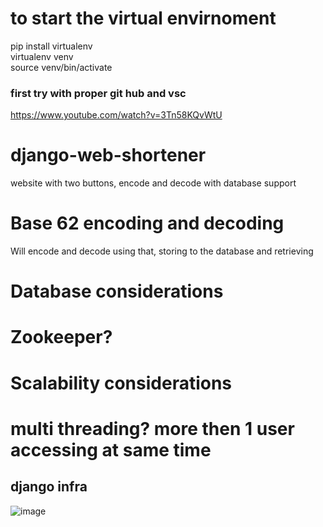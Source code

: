 # to start the virtual envirnoment
pip install virtualenv  
virtualenv venv  
source venv/bin/activate  

### first try with proper git hub and vsc
https://www.youtube.com/watch?v=3Tn58KQvWtU

# django-web-shortener
website with two buttons, encode and decode with database support


# Base 62 encoding and decoding  
Will encode and decode using that, storing to the database and retrieving


# Database considerations  



# Zookeeper?  



# Scalability considerations  


# multi threading? more then 1 user accessing at same time  


## django infra
![image](https://user-images.githubusercontent.com/38092740/117798897-291b1500-b284-11eb-90fb-49c9957a8eac.png)
